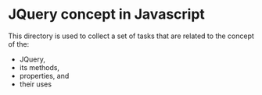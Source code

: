 # JQuery concept in Javascript

This directory is used to collect a set of tasks that are related to the concept of the:
- JQuery,
- its methods,
- properties, and
- their uses
